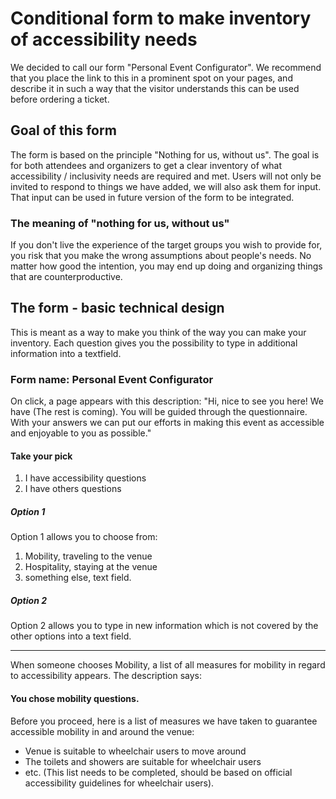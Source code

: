 # Conditional form to make inventory of accessibility needs
We decided to call our form "Personal Event Configurator". We recommend that you place the link to this in a prominent spot on your pages, and describe it in such a way that the visitor understands this can be used before ordering a ticket.
## Goal of this form
The form is based on the principle "Nothing for us, without us". The goal is for both attendees and organizers to get a clear inventory of what accessibility / inclusivity needs are required and met. Users will not only be invited to respond to things we have added, we will also ask them for input. That input can be used in future version of the form to be integrated.
### The meaning of "nothing for us, without us"
If you don't live the experience of the target groups you wish to provide for, you risk that you make the wrong assumptions about people's needs. No matter how good the intention, you may end up doing and organizing things that are counterproductive.
## The form - basic technical design
This is meant as a way to make you think of the way you can make your inventory. Each question gives you the possibility to type in additional information into a textfield.
### Form name: Personal Event Configurator
On click, a page appears with this description:
"Hi, nice to see you here! We have (The rest is coming). You will be guided through the questionnaire. With your answers we can put our efforts in making this event as accessible and enjoyable to you as possible."
#### Take your pick
1.  I have accessibility questions
2.  I have others questions
##### Option 1
Option 1 allows you to choose from:
  1.  Mobility, traveling to the venue
  2.  Hospitality, staying at the venue
  3.  something else, text field.
##### Option 2
Option 2 allows you to type in new information which is not covered by the other options into a text field.
________________________
When someone chooses Mobility, a list of all measures for mobility in regard to accessibility appears. The description says:
#### You chose mobility questions.
Before you proceed, here is a list of measures we have taken to guarantee accessible mobility in and around the venue:
- Venue is suitable to wheelchair users to move around
- The toilets and showers are suitable for wheelchair users
- etc.
(This list needs to be completed, should be based on official accessibility guidelines for wheelchair users).

